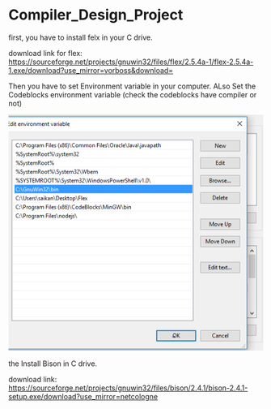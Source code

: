 # Compiler_Design_Project
first, you have to install felx in your C drive.

download link for flex: https://sourceforge.net/projects/gnuwin32/files/flex/2.5.4a-1/flex-2.5.4a-1.exe/download?use_mirror=vorboss&download=

Then you have to set Environment variable in your computer. ALso Set the Codeblocks environment variable (check the codeblocks have compiler or not)

![Image](images/Capture.PNG)

the Install Bison in C drive.

download link: https://sourceforge.net/projects/gnuwin32/files/bison/2.4.1/bison-2.4.1-setup.exe/download?use_mirror=netcologne




 






 
